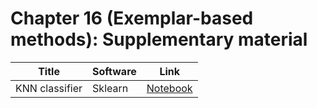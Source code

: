 # Chapter 16 (Exemplar-based methods): Supplementary material
|Title|Software|Link|
-|-|-
|KNN classifier|Sklearn|[Notebook](https://colab.research.google.com/github/probml/probml-notebooks/blob/master/notebooks/knn_demo.ipynb)
